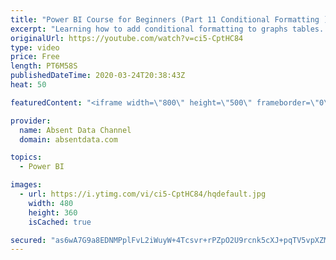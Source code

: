 ```yaml
---
title: "Power BI Course for Beginners (Part 11 Conditional Formatting )"
excerpt: "Learning how to add conditional formatting to graphs tables. Utilize colors and icons to deliver quick insights"
originalUrl: https://youtube.com/watch?v=ci5-CptHC84
type: video
price: Free
length: PT6M58S
publishedDateTime: 2020-03-24T20:38:43Z
heat: 50

featuredContent: "<iframe width=\"800\" height=\"500\" frameborder=\"0\" src=\"https://www.youtube.com/embed/ci5-CptHC84\" allow=\"accelerometer; autoplay; encrypted-media; gyroscope; picture-in-picture\" allowfullscreen></iframe>"

provider:
  name: Absent Data Channel
  domain: absentdata.com

topics:
  - Power BI

images:
  - url: https://i.ytimg.com/vi/ci5-CptHC84/hqdefault.jpg
    width: 480
    height: 360
    isCached: true

secured: "as6wA7G9a8EDNMPplFvL2iWuyW+4Tcsvr+rPZpO2U9rcnk5cXJ+pqTV5vpXZM6MRNd7XbeXQkF2rtHk6FGs5CpeJF2wr/xDrQXfzZEBFDcNotUc9OmulWDQfjZ+AZYwPrk/SYEC/GeaMc4Mv8SkH620Hmf4GglOMQoYN6yG5vXDlbLzVMZWUy8GCq6PSiylujJPhNyy4NUzQw/0zlNDr3QgJfDtWyFBM6sH92S2MxbgRRvzBrQC0JBLslz39g8ZqruTbiFsX2C+rTj0Ru2d9lOMDh4JVnePz2fvrIT+mupGxi+PsEO1pFdBE17OflkXTLek9UJZnIoODrZJu3fJNUcHdH9YVFPwLeCskiuXwEbm75b9dtov1n6AQIBJPm+DBO57oEXuY81h4kuZFjGffgjirdT3T8AeS5cDabb6Xntw=;lr/t4s2C4iYi9UlrK0Wi7w=="
---
```


